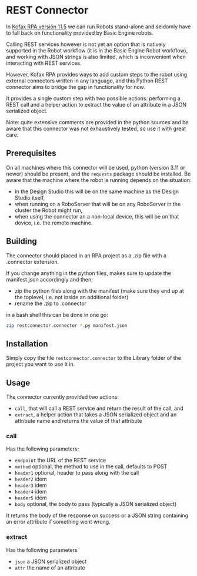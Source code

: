 # REST Connector

In [Kofax RPA version 11.5](https://docshield.kofax.com/Portal/Products/en_US/RPA/11.5.0-nlfihq5gwr/RPA.htm)
we can run Robots stand-alone and seldomly have to fall back on functionality provided by Basic Engine robots.

Calling REST services however is not yet an option that is natively supported in the Robot workflow (it is in the Basic Engine Robot workflow),
and working with JSON strings is also limited, which is inconvenient when interacting with REST services.

However, Kofax RPA provides ways to add custom steps to the robot using external connectors written in any language,
and this Python REST connector aims to bridge the gap in functionality for now.

It provides a single custom step with two possible actions: performing a REST call and a helper action to extract
the value of an attribute in a JSON serialized object.

Note: quite extensive comments are provided in the python sources and be aware that this connector was not exhaustively tested,
so use it with great care.

## Prerequisites

On all machines where this connector will be used, python (version 3.11 or newer) should be present,
and the `requests` package should be installed.
Be aware that the machine where the robot is running depends on the situation:

- in the Design Studio this will be on the same machine as the Design Studio itself,
- when running on a RoboServer that will be on any RoboServer in the cluster the Robot might run,
- when using the connector an a non-local device, this will be on that device, i.e. the remote machine.

## Building

The connector should placed in an RPA project as a .zip file with a .connector extension.

If you change anything in the python files, makes sure to update the manifest.json accordingly and then:

- zip the python files along with the manifest (make sure they end up at the toplevel, i.e. not inside an additional folder)
- rename the .zip to .connector

in a bash shell this can be done in one go:

```bash
zip restconnector.connector *.py manifest.json
```


## Installation

Simply copy the file `restconnector.connector` to the Library folder of the project you want to use it in.

## Usage

The connector currently provided two actions:

- `call`, that will call a REST service and return the result of the call, and
- `extract`, a helper action that takes a JSON serialized object and an attribute name and returns the value of that attribute
  
### call

Has the following parameters:

- `endpoint`  the URL of the REST service
- `method`    optional, the method to use in the call, defaults to POST
- `header1`   optional, header to pass along with the call
- `header2`   idem
- `header3`   idem
- `header4`   idem
- `header5`   idem
- `body`      optional, the body to pass (typically a JSON serialized object)

It returns the body of the response on success or a JSON string containing an error attribute if something went wrong.

### extract

Has the following parameters

- `json`      a JSON serialized object
- `attr`      the name of an attribute

